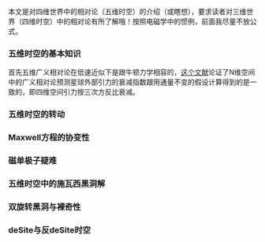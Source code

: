 本文是对四维世界中的相对论（五维时空）的介绍（或瞎想），要求读者对三维世界（四维时空）中的相对论有所了解哦！按照电磁学中的惯例，前面我尽量不放公式。
### 五维时空的基本知识
首先五维广义相对论在低速近似下是跟牛顿力学相容的，[这个文献](https://arxiv.org/abs/gr-qc/0609060)论证了N维空间中的广义相对论预测星球外部引力的衰减指数跟用通量不变的假设计算得到的是一致的，即四维空间引力按三次方反比衰减。

### 五维时空的转动
### Maxwell方程的协变性
### 磁单极子疑难
### 五维时空中的施瓦西黑洞解
### 双旋转黑洞与裸奇性
### deSite与反deSite时空
